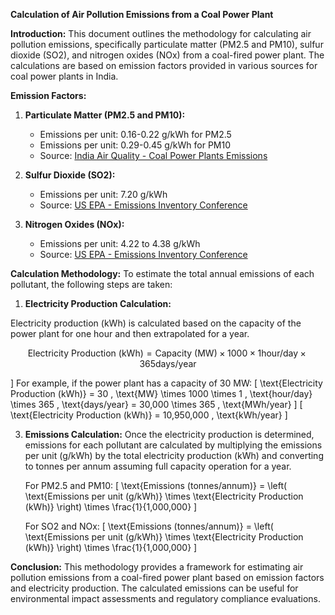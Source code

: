 **Calculation of Air Pollution Emissions from a Coal Power Plant**

**Introduction:**
This document outlines the methodology for calculating air pollution emissions, specifically particulate matter (PM2.5 and PM10), sulfur dioxide (SO2), and nitrogen oxides (NOx) from a coal-fired power plant. The calculations are based on emission factors provided in various sources for coal power plants in India.

**Emission Factors:**

1. **Particulate Matter (PM2.5 and PM10):**
   - Emissions per unit: 0.16-0.22 g/kWh for PM2.5
   - Emissions per unit: 0.29-0.45 g/kWh for PM10
   - Source: [India Air Quality - Coal Power Plants Emissions](https://www.indiaairquality.info/wp-content/uploads/docs/2014-08-AE-Emissions-Health-Coal-PPs-India.pdf)

2. **Sulfur Dioxide (SO2):**
   - Emissions per unit: 7.20 g/kWh
   - Source: [US EPA - Emissions Inventory Conference](https://www3.epa.gov/ttnchie1/conference/ei20/session5/mmittal.pdf)

3. **Nitrogen Oxides (NOx):**
   - Emissions per unit: 4.22 to 4.38 g/kWh
   - Source: [US EPA - Emissions Inventory Conference](https://www3.epa.gov/ttnchie1/conference/ei20/session5/mmittal.pdf)

**Calculation Methodology:**
To estimate the total annual emissions of each pollutant, the following steps are taken:

1. **Electricity Production Calculation:**

Electricity production (kWh) is calculated based on the capacity of the power plant for one hour and then extrapolated for a year.
```math
\text{Electricity Production (kWh)} = \text{Capacity (MW)} \times 1000 \times 1 \text{hour/day} \times 365 \text{days/year}
```
   \]
   For example, if the power plant has a capacity of 30 MW:
   \[
   \text{Electricity Production (kWh)} = 30 \, \text{MW} \times 1000 \times 1 \, \text{hour/day} \times 365 \, \text{days/year} = 30,000 \times 365 \, \text{MWh/year}
   \]
   \[
   \text{Electricity Production (kWh)} = 10,950,000 \, \text{kWh/year}
   \]

3. **Emissions Calculation:**
   Once the electricity production is determined, emissions for each pollutant are calculated by multiplying the emissions per unit (g/kWh) by the total electricity production (kWh) and converting to tonnes per annum assuming full capacity operation for a year.
   
   For PM2.5 and PM10:
   \[
   \text{Emissions (tonnes/annum)} = \left( \text{Emissions per unit (g/kWh)} \times \text{Electricity Production (kWh)} \right) \times \frac{1}{1,000,000}
   \]
   
   For SO2 and NOx:
   \[
   \text{Emissions (tonnes/annum)} = \left( \text{Emissions per unit (g/kWh)} \times \text{Electricity Production (kWh)} \right) \times \frac{1}{1,000,000}
   \]
   
**Conclusion:**
This methodology provides a framework for estimating air pollution emissions from a coal-fired power plant based on emission factors and electricity production. The calculated emissions can be useful for environmental impact assessments and regulatory compliance evaluations.
